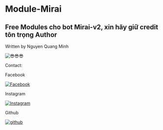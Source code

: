 # Module-Mirai
<!DOCTYPE html>
<html>
<body>
  <h2>Free Modules cho bot Mirai-v2, xin hãy giữ credit tôn trọng Author</h2>
  <p>Written by Nguyen Quang Minh<p>
  <img src="https://i.postimg.cc/fRmc7N0K/large.jpg" alt="😎😎😎">
  <p>Contact:</p>
  <p>Facebook</p>
  <a href="https://facebook.com/yotsuba.kawaii.2608" target="_blank"><img src="https://i.postimg.cc/JzY9Vjh0/1024px-Facebook-icon-2013-svg.png" alt="Facebook"/></a>
  <p>Instagram</p>
  <a href="https://instagram.com/mikusosweet" target="_blank"><img scr="https://i.postimg.cc/mDkndk4M/image.png" alt="Instagram"/></a>
  <p>Github</p>
  <a href="https://github.com/yotsuba-co-cute" target="_blank"><img scr="https://i.postimg.cc/Vkpy3X7g/image.png" alt="github"/></a>
</body>
</html>
